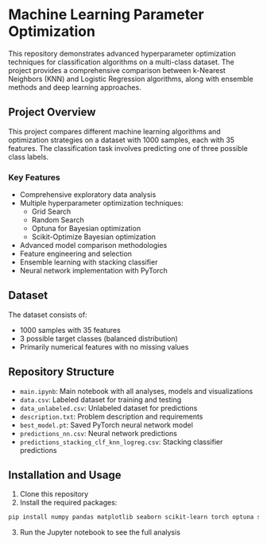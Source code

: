 # Machine Learning Parameter Optimization

This repository demonstrates advanced hyperparameter optimization techniques for classification algorithms on a multi-class dataset. The project provides a comprehensive comparison between k-Nearest Neighbors (KNN) and Logistic Regression algorithms, along with ensemble methods and deep learning approaches.

## Project Overview

This project compares different machine learning algorithms and optimization strategies on a dataset with 1000 samples, each with 35 features. The classification task involves predicting one of three possible class labels.

###  Key Features

- Comprehensive exploratory data analysis
- Multiple hyperparameter optimization techniques:
  - Grid Search
  - Random Search
  - Optuna for Bayesian optimization
  - Scikit-Optimize Bayesian optimization
- Advanced model comparison methodologies
- Feature engineering and selection
- Ensemble learning with stacking classifier
- Neural network implementation with PyTorch

## Dataset

The dataset consists of:
- 1000 samples with 35 features
- 3 possible target classes (balanced distribution)
- Primarily numerical features with no missing values

## Repository Structure

- `main.ipynb`: Main notebook with all analyses, models and visualizations
- `data.csv`: Labeled dataset for training and testing
- `data_unlabeled.csv`: Unlabeled dataset for predictions
- `description.txt`: Problem description and requirements
- `best_model.pt`: Saved PyTorch neural network model
- `predictions_nn.csv`: Neural network predictions
- `predictions_stacking_clf_knn_logreg.csv`: Stacking classifier predictions

## Installation and Usage

1. Clone this repository
2. Install the required packages:
```bash
pip install numpy pandas matplotlib seaborn scikit-learn torch optuna skopt umap-learn
```
3. Run the Jupyter notebook to see the full analysis